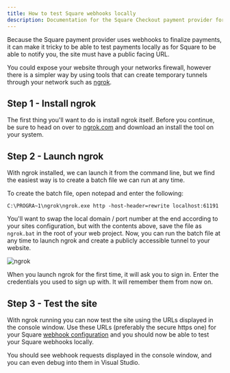 ```yaml
---
title: How to test Square webhooks locally
description: Documentation for the Square Checkout payment provider for Vendr, the eCommerce solution for Umbraco v8+
---
```


Because the Square payment provider uses webhooks to finalize payments, it can make it tricky to be able to test payments locally as for Square to be able to notify you, the site must have a public facing URL.

You could expose your website through your networks firewall, however there is a simpler way by using tools that can create temporary tunnels through your network such as [ngrok](https://ngrok.com/).

## Step 1 - Install ngrok

The first thing you'll want to do is install ngrok itself. Before you continue, be sure to head on over to [ngrok.com](https://ngrok.com/) and download an install the tool on your system.

## Step 2 - Launch ngrok

With ngrok installed, we can launch it from the command line, but we find the easiest way is to create a batch file we can run at any time.

To create the batch file, open notepad and enter the following:

````
C:\PROGRA~1\ngrok\ngrok.exe http -host-header=rewrite localhost:61191
````

You'll want to swap the local domain / port number at the end according to your sites configuration, but with the contents above, save the file as `ngrok.bat` in the root of your web project. Now, you can run the batch file at any time to launch ngrok and create a publicly accessible tunnel to your website.

![ngrok](/media/screenshots/ngrok.png)

<message-box type="info" heading="Note">

When you launch ngrok for the first time, it will ask you to sign in. Enter the credentials you used to sign up with. It will remember them from now on.

</message-box>

## Step 3 - Test the site

With ngrok running you can now test the site using the URLs displayed in the console window. Use these URLs (preferably the secure https one) for your Square [webhook configuration](../../getting-started/configuring-square/#webhook) and you should now be able to test your Square webhooks locally.

You should see webhook requests displayed in the console window, and you can even debug into them in Visual Studio.